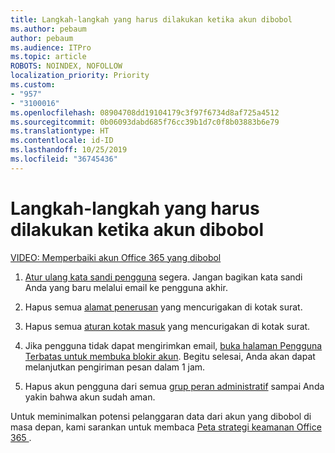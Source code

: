 ```yaml
---
title: Langkah-langkah yang harus dilakukan ketika akun dibobol
ms.author: pebaum
author: pebaum
ms.audience: ITPro
ms.topic: article
ROBOTS: NOINDEX, NOFOLLOW
localization_priority: Priority
ms.custom:
- "957"
- "3100016"
ms.openlocfilehash: 08904708dd19104179c3f97f6734d8af725a4512
ms.sourcegitcommit: 0b06093dabd685f76cc39b1d7c0f8b03883b6e79
ms.translationtype: HT
ms.contentlocale: id-ID
ms.lasthandoff: 10/25/2019
ms.locfileid: "36745436"
---
```

# <a name="recommended-steps-to-take-if-an-account-is-compromised"></a>Langkah-langkah yang harus dilakukan ketika akun dibobol

[VIDEO: Memperbaiki akun Office 365 yang dibobol](https://www.microsoft.com/videoplayer/embed/RE2jvOb?pid=ocpVideo0-innerdiv-oneplayer&amp;postJsllMsg=true&amp;maskLevel=20&amp;autoplay=true)
  
1. [Atur ulang kata sandi pengguna](https://docs.microsoft.com/office365/admin/add-users/reset-passwords) segera. Jangan bagikan kata sandi Anda yang baru melalui email ke pengguna akhir.

2. Hapus semua [alamat penerusan](https://docs.microsoft.com/office365/admin/email/configure-email-forwarding) yang mencurigakan di kotak surat.

3. Hapus semua [aturan kotak masuk](https://support.office.com/article/1433E3A0-7FB0-4999-B536-50E05CB67FED) yang mencurigakan di kotak surat.

4. Jika pengguna tidak dapat mengirimkan email, [buka halaman Pengguna Terbatas untuk membuka blokir akun](https://protection.office.com/?hash=/restrictedusers). Begitu selesai, Anda akan dapat melanjutkan pengiriman pesan dalam 1 jam.

5. Hapus akun pengguna dari semua [grup peran administratif](https://docs.microsoft.com//office365/admin/add-users/assign-admin-roles) sampai Anda yakin bahwa akun sudah aman.

Untuk meminimalkan potensi pelanggaran data dari akun yang dibobol di masa depan, kami sarankan untuk membaca [Peta strategi keamanan Office 365 ](https://docs.microsoft.com//office365/securitycompliance/security-roadmap).
  